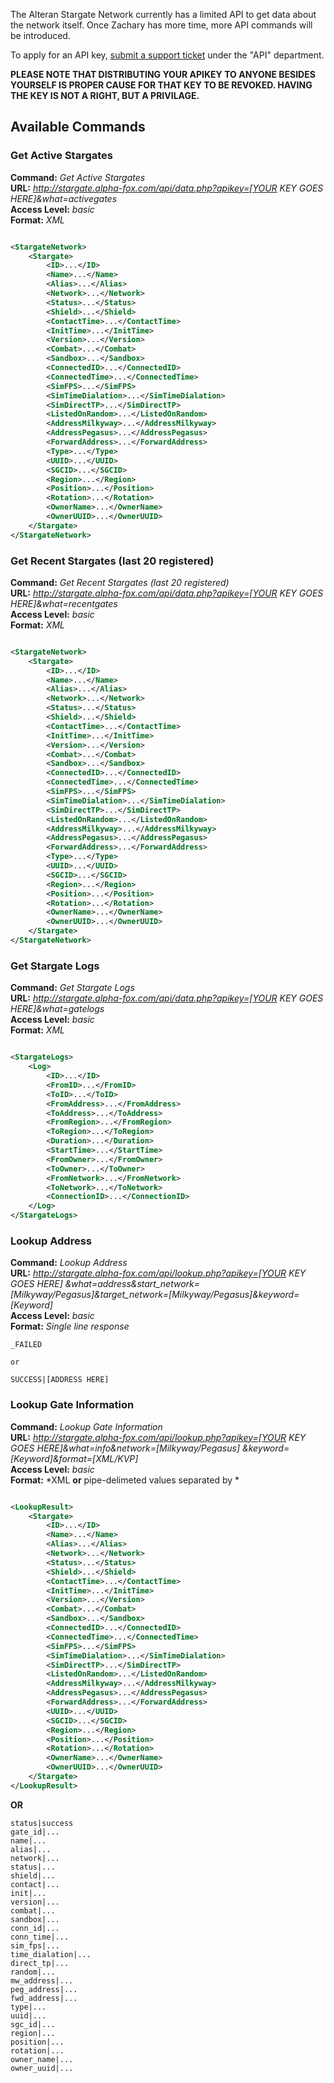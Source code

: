 The Alteran Stargate Network currently has a limited API to get data about the network itself. Once Zachary has more
time, more API commands will be introduced.

To apply for an API key, [submit a support ticket](http://www.alpha-fox.com/support/tickets/new) under the "API"
department.

**PLEASE NOTE THAT DISTRIBUTING YOUR APIKEY TO ANYONE BESIDES YOURSELF IS PROPER CAUSE FOR THAT KEY TO BE REVOKED.
HAVING THE KEY IS NOT A RIGHT, BUT A PRIVILAGE.**

## Available Commands

### Get Active Stargates

**Command:** *Get Active Stargates*  
**URL:** *http://stargate.alpha-fox.com/api/data.php?apikey=[YOUR KEY GOES HERE]&what=activegates*  
**Access Level:** *basic*  
**Format:** *XML*

```xml

<StargateNetwork>
    <Stargate>
        <ID>...</ID>
        <Name>...</Name>
        <Alias>...</Alias>
        <Network>...</Network>
        <Status>...</Status>
        <Shield>...</Shield>
        <ContactTime>...</ContactTime>
        <InitTime>...</InitTime>
        <Version>...</Version>
        <Combat>...</Combat>
        <Sandbox>...</Sandbox>
        <ConnectedID>...</ConnectedID>
        <ConnectedTime>...</ConnectedTime>
        <SimFPS>...</SimFPS>
        <SimTimeDialation>...</SimTimeDialation>
        <SimDirectTP>...</SimDirectTP>
        <ListedOnRandom>...</ListedOnRandom>
        <AddressMilkyway>...</AddressMilkyway>
        <AddressPegasus>...</AddressPegasus>
        <ForwardAddress>...</ForwardAddress>
        <Type>...</Type>
        <UUID>...</UUID>
        <SGCID>...</SGCID>
        <Region>...</Region>
        <Position>...</Position>
        <Rotation>...</Rotation>
        <OwnerName>...</OwnerName>
        <OwnerUUID>...</OwnerUUID>
    </Stargate>
</StargateNetwork>
```

### Get Recent Stargates (last 20 registered)

**Command:** *Get Recent Stargates (last 20 registered)*  
**URL:** *http://stargate.alpha-fox.com/api/data.php?apikey=[YOUR KEY GOES HERE]&what=recentgates*  
**Access Level:** *basic*  
**Format:** *XML*

```xml

<StargateNetwork>
    <Stargate>
        <ID>...</ID>
        <Name>...</Name>
        <Alias>...</Alias>
        <Network>...</Network>
        <Status>...</Status>
        <Shield>...</Shield>
        <ContactTime>...</ContactTime>
        <InitTime>...</InitTime>
        <Version>...</Version>
        <Combat>...</Combat>
        <Sandbox>...</Sandbox>
        <ConnectedID>...</ConnectedID>
        <ConnectedTime>...</ConnectedTime>
        <SimFPS>...</SimFPS>
        <SimTimeDialation>...</SimTimeDialation>
        <SimDirectTP>...</SimDirectTP>
        <ListedOnRandom>...</ListedOnRandom>
        <AddressMilkyway>...</AddressMilkyway>
        <AddressPegasus>...</AddressPegasus>
        <ForwardAddress>...</ForwardAddress>
        <Type>...</Type>
        <UUID>...</UUID>
        <SGCID>...</SGCID>
        <Region>...</Region>
        <Position>...</Position>
        <Rotation>...</Rotation>
        <OwnerName>...</OwnerName>
        <OwnerUUID>...</OwnerUUID>
    </Stargate>
</StargateNetwork>
```

### Get Stargate Logs

**Command:** *Get Stargate Logs*  
**URL:** *http://stargate.alpha-fox.com/api/data.php?apikey=[YOUR KEY GOES HERE]&what=gatelogs*  
**Access Level:** *basic*  
**Format:** *XML*

```xml

<StargateLogs>
    <Log>
        <ID>...</ID>
        <FromID>...</FromID>
        <ToID>...</ToID>
        <FromAddress>...</FromAddress>
        <ToAddress>...</ToAddress>
        <FromRegion>...</FromRegion>
        <ToRegion>...</ToRegion>
        <Duration>...</Duration>
        <StartTime>...</StartTime>
        <FromOwner>...</FromOwner>
        <ToOwner>...</ToOwner>
        <FromNetwork>...</FromNetwork>
        <ToNetwork>...</ToNetwork>
        <ConnectionID>...</ConnectionID>
    </Log>
</StargateLogs>
```

### Lookup Address

**Command:** *Lookup Address*  
**URL:** *http://stargate.alpha-fox.com/api/lookup.php?apikey=[YOUR KEY GOES HERE]
&what=address&start_network=[Milkyway/Pegasus]&target_network=[Milkyway/Pegasus]&keyword=[Keyword]*  
**Access Level:** *basic*  
**Format:** *Single line response*

```
_FAILED

or

SUCCESS|[ADDRESS HERE]
```

### Lookup Gate Information

**Command:** *Lookup Gate Information*  
**URL:** *http://stargate.alpha-fox.com/api/lookup.php?apikey=[YOUR KEY GOES HERE]&what=info&network=[Milkyway/Pegasus]
&keyword=[Keyword]&format=[XML/KVP]*  
**Access Level:** *basic*  
**Format:** *XML **or** pipe-delimeted values separated by \*

```xml

<LookupResult>
    <Stargate>
        <ID>...</ID>
        <Name>...</Name>
        <Alias>...</Alias>
        <Network>...</Network>
        <Status>...</Status>
        <Shield>...</Shield>
        <ContactTime>...</ContactTime>
        <InitTime>...</InitTime>
        <Version>...</Version>
        <Combat>...</Combat>
        <Sandbox>...</Sandbox>
        <ConnectedID>...</ConnectedID>
        <ConnectedTime>...</ConnectedTime>
        <SimFPS>...</SimFPS>
        <SimTimeDialation>...</SimTimeDialation>
        <SimDirectTP>...</SimDirectTP>
        <ListedOnRandom>...</ListedOnRandom>
        <AddressMilkyway>...</AddressMilkyway>
        <AddressPegasus>...</AddressPegasus>
        <ForwardAddress>...</ForwardAddress>
        <UUID>...</UUID>
        <SGCID>...</SGCID>
        <Region>...</Region>
        <Position>...</Position>
        <Rotation>...</Rotation>
        <OwnerName>...</OwnerName>
        <OwnerUUID>...</OwnerUUID>
    </Stargate>
</LookupResult>
```

**OR**

```
status|success
gate_id|...
name|...
alias|...
network|...
status|...
shield|...
contact|...
init|...
version|...
combat|...
sandbox|...
conn_id|...
conn_time|...
sim_fps|...
time_dialation|...
direct_tp|...
random|...
mw_address|...
peg_address|...
fwd_address|...
type|...
uuid|...
sgc_id|...
region|...
position|...
rotation|...
owner_name|...
owner_uuid|...
```
